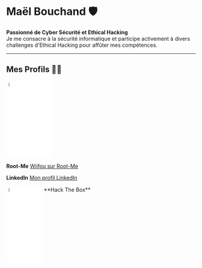 # Maël Bouchand 🛡️

**Passionné de Cyber Sécurité et Ethical Hacking**  
Je me consacre à la sécurité informatique et participe activement à divers challenges d'Ethical Hacking pour affûter mes compétences.

---

## Mes Profils 🕵️‍♂️

<div style="background-color: white; display: inline-block; padding: 5px; border-radius: 5px;">
    <img src="https://www.root-me.org/IMG/logo/siteon0.svg?1637496509" alt="Root-Me Logo" width="5%">
</div> 

**Root-Me**  [Wiifou sur Root-Me](https://www.root-me.org/Wiifou?lang=fr#7a5e53933120dd29f1c65650f40050b6)

**LinkedIn**  [Mon profil LinkedIn](https://www.linkedin.com/in/ma%C3%ABl-bouchand/)


<div style="background-color: white; display: inline-block; padding: 5px; border-radius: 5px;">
    <img src="https://www.hackthebox.com/images/landingv3/mega-menu-logo-htb.svg" alt="HTB Logo" width="5%">
</div> 
**Hack The Box** 
